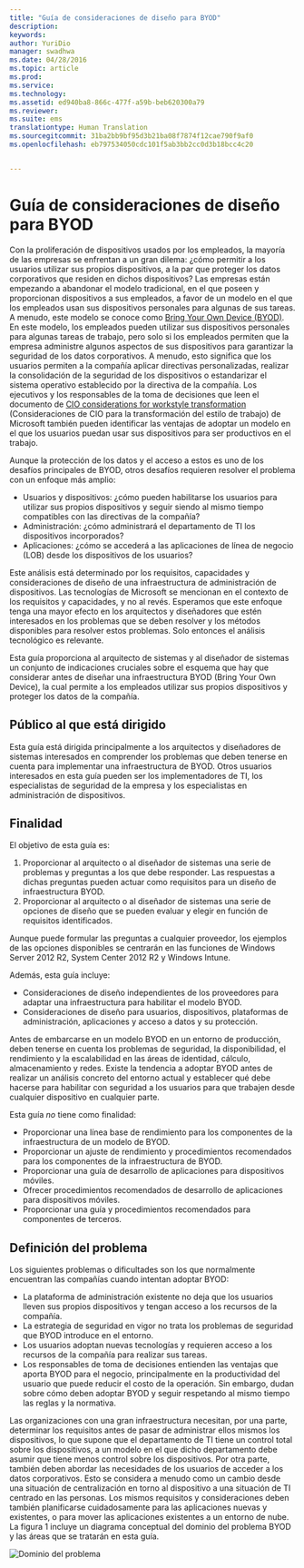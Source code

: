 ```yaml
---
title: "Guía de consideraciones de diseño para BYOD"
description: 
keywords: 
author: YuriDio
manager: swadhwa
ms.date: 04/28/2016
ms.topic: article
ms.prod: 
ms.service: 
ms.technology: 
ms.assetid: ed940ba8-866c-477f-a59b-beb620300a79
ms.reviewer: 
ms.suite: ems
translationtype: Human Translation
ms.sourcegitcommit: 31ba2bb9bf95d3b21ba08f7874f12cae790f9af0
ms.openlocfilehash: eb797534050cdc101f5ab3bb2cc0d3b18bcc4c20


---
```


# Guía de consideraciones de diseño para BYOD

Con la proliferación de dispositivos usados por los empleados, la mayoría de las empresas se enfrentan a un gran dilema: ¿cómo permitir a los usuarios utilizar sus propios dispositivos, a la par que proteger los datos corporativos que residen en dichos dispositivos? Las empresas están empezando a abandonar el modelo tradicional, en el que poseen y proporcionan dispositivos a sus empleados, a favor de un modelo en el que los empleados usan sus dispositivos personales para algunas de sus tareas. A menudo, este modelo se conoce como [Bring Your Own Device (BYOD)](https://technet.microsoft.com/library/dn645493.aspx). En este modelo, los empleados pueden utilizar sus dispositivos personales para algunas tareas de trabajo, pero solo si los empleados permiten que la empresa administre algunos aspectos de sus dispositivos para garantizar la seguridad de los datos corporativos. A menudo, esto significa que los usuarios permiten a la compañía aplicar directivas personalizadas, realizar la consolidación de la seguridad de los dispositivos o estandarizar el sistema operativo establecido por la directiva de la compañía. Los ejecutivos y los responsables de la toma de decisiones que leen el documento de [CIO considerations for workstyle transformation](http://download.microsoft.com/download/5/3/A/53A96632-02E3-416C-B209-D8725AA80AFE/CIO%20Considerations%20for%20Workstyle%20Transformation2.pdf) (Consideraciones de CIO para la transformación del estilo de trabajo) de Microsoft también pueden identificar las ventajas de adoptar un modelo en el que los usuarios puedan usar sus dispositivos para ser productivos en el trabajo.

Aunque la protección de los datos y el acceso a estos es uno de los desafíos principales de BYOD, otros desafíos requieren resolver el problema con un enfoque más amplio:

- Usuarios y dispositivos: ¿cómo pueden habilitarse los usuarios para utilizar sus propios dispositivos y seguir siendo al mismo tiempo compatibles con las directivas de la compañía?
- Administración: ¿cómo administrará el departamento de TI los dispositivos incorporados?
- Aplicaciones: ¿cómo se accederá a las aplicaciones de línea de negocio (LOB) desde los dispositivos de los usuarios?

Este análisis está determinado por los requisitos, capacidades y consideraciones de diseño de una infraestructura de administración de dispositivos. Las tecnologías de Microsoft se mencionan en el contexto de los requisitos y capacidades, y no al revés. Esperamos que este enfoque tenga una mayor efecto en los arquitectos y diseñadores que estén interesados en los problemas que se deben resolver y los métodos disponibles para resolver estos problemas. Solo entonces el análisis tecnológico es relevante.

Esta guía proporciona al arquitecto de sistemas y al diseñador de sistemas un conjunto de indicaciones cruciales sobre el esquema que hay que considerar antes de diseñar una infraestructura BYOD (Bring Your Own Device), la cual permite a los empleados utilizar sus propios dispositivos y proteger los datos de la compañía.

## Público al que está dirigido

Esta guía está dirigida principalmente a los arquitectos y diseñadores de sistemas interesados en comprender los problemas que deben tenerse en cuenta para implementar una infraestructura de BYOD. Otros usuarios interesados en esta guía pueden ser los implementadores de TI, los especialistas de seguridad de la empresa y los especialistas en administración de dispositivos.</para>
    
## Finalidad
  
El objetivo de esta guía es:

1. Proporcionar al arquitecto o al diseñador de sistemas una serie de problemas y preguntas a los que debe responder. Las respuestas a dichas preguntas pueden actuar como requisitos para un diseño de infraestructura BYOD.
2. Proporcionar al arquitecto o al diseñador de sistemas una serie de opciones de diseño que se pueden evaluar y elegir en función de requisitos identificados. 

Aunque puede formular las preguntas a cualquier proveedor, los ejemplos de las opciones disponibles se centrarán en las funciones de Windows Server 2012 R2, System Center 2012 R2 y Windows Intune.

Además, esta guía incluye:

- Consideraciones de diseño independientes de los proveedores para adaptar una infraestructura para habilitar el modelo BYOD. 
- Consideraciones de diseño para usuarios, dispositivos, plataformas de administración, aplicaciones y acceso a datos y su protección.

Antes de embarcarse en un modelo BYOD en un entorno de producción, deben tenerse en cuenta los problemas de seguridad, la disponibilidad, el rendimiento y la escalabilidad en las áreas de identidad, cálculo, almacenamiento y redes. Existe la tendencia a adoptar BYOD antes de realizar un análisis concreto del entorno actual y establecer qué debe hacerse para habilitar con seguridad a los usuarios para que trabajen desde cualquier dispositivo en cualquier parte.

Esta guía *no* tiene como finalidad:

- Proporcionar una línea base de rendimiento para los componentes de la infraestructura de un modelo de BYOD. 
- Proporcionar un ajuste de rendimiento y procedimientos recomendados para los componentes de la infraestructura de BYOD.
- Proporcionar una guía de desarrollo de aplicaciones para dispositivos móviles.
- Ofrecer procedimientos recomendados de desarrollo de aplicaciones para dispositivos móviles.
- Proporcionar una guía y procedimientos recomendados para componentes de terceros.

## Definición del problema

Los siguientes problemas o dificultades son los que normalmente encuentran las compañías cuando intentan adoptar BYOD:

- La plataforma de administración existente no deja que los usuarios lleven sus propios dispositivos y tengan acceso a los recursos de la compañía.
- La estrategia de seguridad en vigor no trata los problemas de seguridad que BYOD introduce en el entorno.
- Los usuarios adoptan nuevas tecnologías y requieren acceso a los recursos de la compañía para realizar sus tareas.
- Los responsables de toma de decisiones entienden las ventajas que aporta BYOD para el negocio, principalmente en la productividad del usuario que puede reducir el costo de la operación. Sin embargo, dudan sobre cómo deben adoptar BYOD y seguir respetando al mismo tiempo las reglas y la normativa.

Las organizaciones con una gran infraestructura necesitan, por una parte, determinar los requisitos antes de pasar de administrar ellos mismos los dispositivos, lo que supone que el departamento de TI tiene un control total sobre los dispositivos, a un modelo en el que dicho departamento debe asumir que tiene menos control sobre los dispositivos. Por otra parte, también deben abordar las necesidades de los usuarios de acceder a los datos corporativos. Esto se considera a menudo como un cambio desde una situación de centralización en torno al dispositivo a una situación de TI centrado en las personas. Los mismos requisitos y consideraciones deben también planificarse cuidadosamente para las aplicaciones nuevas y existentes, o para mover las aplicaciones existentes a un entorno de nube. La figura 1 incluye un diagrama conceptual del dominio del problema BYOD y las áreas que se tratarán en esta guía.

![Dominio del problema](./media/BYOD_Figure1.png)




<!--HONumber=Jun16_HO4-->


